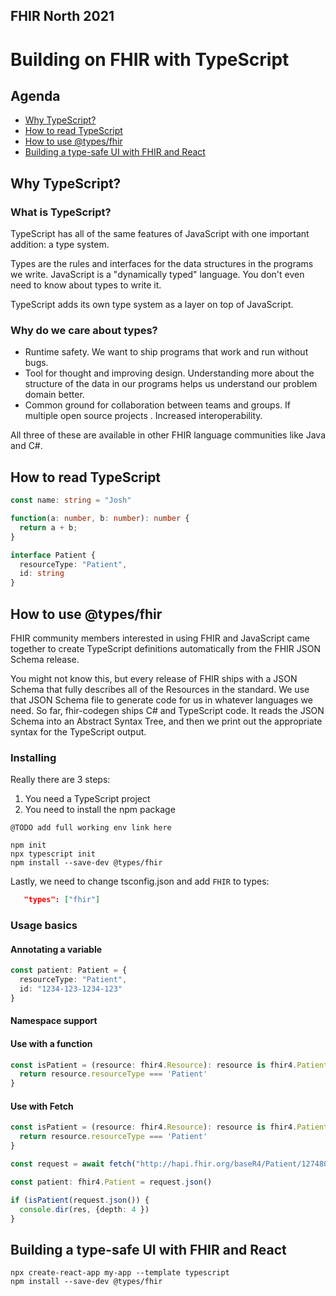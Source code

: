 ## FHIR North 2021

# Building on FHIR with TypeScript

## Agenda

* [Why TypeScript?]()
* [How to read TypeScript]()
* [How to use @types/fhir]()
* [Building a type-safe UI with FHIR and React]()

## Why TypeScript?

### What is TypeScript?

TypeScript has all of the same features of JavaScript with one important addition: a type system.

Types are the rules and interfaces for the data structures in the programs we write. JavaScript is a "dynamically typed" language. You don't even need to know about types to write it.

TypeScript adds its own type system as a layer on top of JavaScript.

### Why do we care about types?

* Runtime safety. We want to ship programs that work and run without bugs.
* Tool for thought and improving design. Understanding more about the structure of the data in our programs helps us understand our problem domain better.
* Common ground for collaboration between teams and groups. If multiple open source projects . Increased interoperability.

All three of these are available in other FHIR language communities like Java and C#.

## How to read TypeScript

```typescript
const name: string = "Josh"
```

```typescript
function(a: number, b: number): number {
  return a + b;
}
```

```typescript
interface Patient {
  resourceType: "Patient",
  id: string
}
```

## How to use @types/fhir

FHIR community members interested in using FHIR and JavaScript came together to create TypeScript definitions automatically from the FHIR JSON Schema release.

You might not know this, but every release of FHIR ships with a JSON Schema that fully describes all of the Resources in the standard. We use that JSON Schema file to generate code for us in whatever languages we need. So far, fhir-codegen ships C# and TypeScript code. It reads the JSON Schema into an Abstract Syntax Tree, and then we print out the appropriate syntax for the TypeScript output.

### Installing

Really there are 3 steps:

1. You need a TypeScript project
2. You need to install the npm package

`@TODO add full working env link here`

```
npm init
npx typescript init
npm install --save-dev @types/fhir
```
Lastly, we need to change tsconfig.json and add `FHIR` to types:

```json
   "types": ["fhir"]
```

### Usage basics

#### Annotating a variable

```typescript
const patient: Patient = {
  resourceType: "Patient",
  id: "1234-123-1234-123"
}
```

#### Namespace support

#### Use with a function

```typescript
const isPatient = (resource: fhir4.Resource): resource is fhir4.Patient => {
  return resource.resourceType === 'Patient'
}
```

#### Use with Fetch

```typescript
const isPatient = (resource: fhir4.Resource): resource is fhir4.Patient => {
  return resource.resourceType === 'Patient'
}

const request = await fetch("http://hapi.fhir.org/baseR4/Patient/1274805")

const patient: fhir4.Patient = request.json()

if (isPatient(request.json()) {
  console.dir(res, {depth: 4 })
}
```

## Building a type-safe UI with FHIR and React

```
npx create-react-app my-app --template typescript
npm install --save-dev @types/fhir
```
